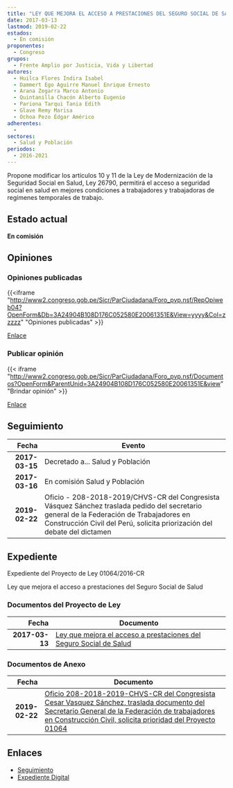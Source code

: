 ```yaml
---
title: "LEY QUE MEJORA EL ACCESO A PRESTACIONES DEL SEGURO SOCIAL DE SALUD"
date: 2017-03-13
lastmod: 2019-02-22
estados: 
  - En comisión
proponentes: 
  - Congreso
grupos: 
  - Frente Amplio por Justicia, Vida y Libertad
autores: 
  - Huilca Flores Indira Isabel
  - Dammert Ego Aguirre Manuel Enrique Ernesto
  - Arana Zegarra Marco Antonio
  - Quintanilla Chacón Alberto Eugenio
  - Pariona Tarqui Tania Edith
  - Glave Remy Marisa
  - Ochoa Pezo Édgar Américo
adherentes: 
  - 
sectores: 
  - Salud y Población
periodos: 
  - 2016-2021
---
```


Propone modificar los artículos 10 y 11 de la Ley de Modernización de la Seguridad Social en Salud, Ley 26790, permitirá el acceso a seguridad social en salud en mejores condiciones a trabajadores y trabajadoras de regímenes temporales de trabajo.


## Estado actual

**En comisión**

## Opiniones

### Opiniones publicadas

{{<iframe "http://www2.congreso.gob.pe/Sicr/ParCiudadana/Foro_pvp.nsf/RepOpiweb04?OpenForm&Db=3A24904B108D176C052580E20061351E&View=yyyy&Col=zzzzz" "Opiniones publicadas" >}}

[Enlace](http://www2.congreso.gob.pe/Sicr/ParCiudadana/Foro_pvp.nsf/RepOpiweb04?OpenForm&Db=3A24904B108D176C052580E20061351E&View=yyyy&Col=zzzzz)
### Publicar opinión

{{< iframe "http://www2.congreso.gob.pe/Sicr/ParCiudadana/Foro_pvp.nsf/Documentos?OpenForm&ParentUnid=3A24904B108D176C052580E20061351E&view" "Brindar opinión" >}}

[Enlace](http://www2.congreso.gob.pe/Sicr/ParCiudadana/Foro_pvp.nsf/Documentos?OpenForm&ParentUnid=3A24904B108D176C052580E20061351E&view)

## Seguimiento

| Fecha | Evento |
|------:|--------|
| **2017-03-15** | Decretado a... Salud y Población|
| **2017-03-16** | En comisión Salud y Población|
| **2019-02-22** | Oficio - 208-2018-2019/CHVS-CR del Congresista Vásquez Sánchez traslada pedido del secretario general de la Federación de Trabajadores en Construcción Civil del Perú, solicita priorización del debate del dictamen|


## Expediente

Expediente del Proyecto de Ley 01064/2016-CR

Ley que mejora el acceso a prestaciones del Seguro Social de Salud


### Documentos del Proyecto de Ley

| Fecha | Documento |
|------:|--------|
| **2017-03-13** | [Ley que mejora el acceso a prestaciones del Seguro Social de Salud](http://www.leyes.congreso.gob.pe/Documentos/2016_2021/Proyectos_de_Ley_y_de_Resoluciones_Legislativas/PL0106420170313.PDF) |

### Documentos de Anexo

| Fecha | Documento |
|------:|--------|
| **2019-02-22** | [Oficio 208-2018-2019-CHVS-CR del Congresista Cesar Vasquez Sánchez, traslada documento del Secretario General de la Federación de trabajadores en Construcción Civil, solicita prioridad del Proyecto 01064](http://www.leyes.congreso.gob.pe/Documentos/2016_2021/Oficios/Congresistas/OFICIO-208-2018-2019-CHVS-CR.pdf) |

## Enlaces 

- [Seguimiento](http://www2.congreso.gob.pe/Sicr/TraDocEstProc/CLProLey2016.nsf/f7fff46988ca05b1052578e100829cc7/36b8f2a3560bd9db052580e20063a417?OpenDocument)
- [Expediente Digital](http://www2.congreso.gob.pehttp://www2.congreso.gob.pe/Sicr/TraDocEstProc/CLProLey2016.nsf/f7fff46988ca05b1052578e100829cc7/36b8f2a3560bd9db052580e20063a417?OpenDocument&Click=05257FB7005EB655.eb71d0cf91d8294e05256cdf006b5706/$Body/0.1C6C)
